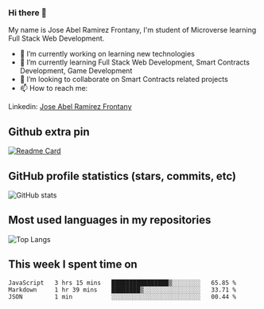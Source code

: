 ### Hi there 👋

My name is Jose Abel Ramirez Frontany, I'm student of Microverse learning Full Stack Web Development.

- 🔭 I’m currently working on learning new technologies
- 🌱 I’m currently learning Full Stack Web Development, Smart Contracts Development, Game Development
- 👯 I’m looking to collaborate on Smart Contracts related projects 
- 📫 How to reach me: 

Linkedin: [Jose Abel Ramirez Frontany](https://www.linkedin.com/in/jose-abel-ramirez-frontany-7674a842/)

## Github extra pin

[![Readme Card](https://github-readme-stats.vercel.app/api/pin/?username=jose-Abel&repo=RandomSVG-NFT)](https://github.com/jose-Abel/RandomSVG-NFT.git)


## GitHub profile statistics (stars, commits, etc)

![GitHub stats](https://github-readme-stats.vercel.app/api?username=jose-Abel&show_icons=true&theme=tokyonight)

## Most used languages in my repositories

![Top Langs](https://github-readme-stats.vercel.app/api/top-langs/?username=jose-Abel&theme=tokyonight)

 

## This week I spent time on

<!--START_SECTION:waka-->
```text
JavaScript   3 hrs 15 mins   ████████████████▒░░░░░░░░   65.85 % 
Markdown     1 hr 39 mins    ████████▒░░░░░░░░░░░░░░░░   33.71 % 
JSON         1 min           ░░░░░░░░░░░░░░░░░░░░░░░░░   00.44 % 
```
<!--END_SECTION:waka-->

